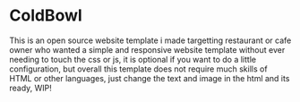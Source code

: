# ColdBowl
This is an open source website template i made targetting restaurant or cafe owner who wanted a simple and responsive website template without ever needing to touch the css or js, it is optional if you want to do a little configuration, but overall this template does not require much skills of HTML or other languages, just change the text and image in the html and its ready, WIP!

